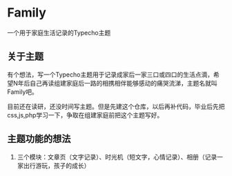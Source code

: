 # Family
一个用于家庭生活记录的Typecho主题
## 关于主题
有个想法，写一个Typecho主题用于记录成家后一家三口或四口的生活点滴，希望N年后自己再读组建家庭后一路的相携相伴能够感动的痛哭流涕，主题名就叫Family吧。

目前还在读研，还没时间写主题。但是先建这个仓库，以后再补代码，毕业后先把css,js,php学习一下，争取在组建家庭前把这个主题写好。
## 主题功能的想法

1. 三个模块：文章页（文字记录）、时光机（短文字，心情记录）、相册（记录一家出行游玩，孩子的成长）
